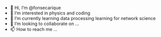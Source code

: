 - 👋 Hi, I’m @fonsecarique
- 👀 I’m interested in physics and coding 
- 🌱 I’m currently learning data processing learning for network science
- 💞️ I’m looking to collaborate on ...
- 📫 How to reach me ...

<!---
fonsecarique/fonsecarique is a ✨ special ✨ repository because its `README.md` (this file) appears on your GitHub profile.
You can click the Preview link to take a look at your changes.
--->
